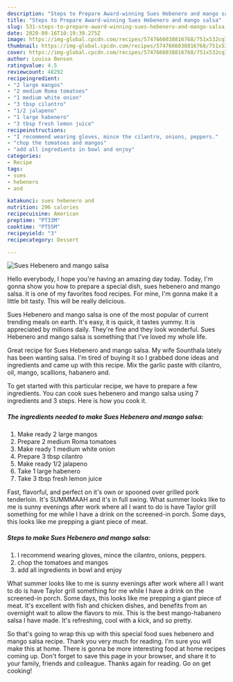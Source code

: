 ```yaml
---
description: "Steps to Prepare Award-winning Sues Hebenero and mango salsa"
title: "Steps to Prepare Award-winning Sues Hebenero and mango salsa"
slug: 531-steps-to-prepare-award-winning-sues-hebenero-and-mango-salsa
date: 2020-09-16T10:19:39.275Z
image: https://img-global.cpcdn.com/recipes/5747666038816768/751x532cq70/sues-hebenero-and-mango-salsa-recipe-main-photo.jpg
thumbnail: https://img-global.cpcdn.com/recipes/5747666038816768/751x532cq70/sues-hebenero-and-mango-salsa-recipe-main-photo.jpg
cover: https://img-global.cpcdn.com/recipes/5747666038816768/751x532cq70/sues-hebenero-and-mango-salsa-recipe-main-photo.jpg
author: Louisa Benson
ratingvalue: 4.5
reviewcount: 48292
recipeingredient:
- "2 large mangos"
- "2 medium Roma tomatoes"
- "1 medium white onion"
- "3 tbsp cilantro"
- "1/2 jalapeno"
- "1 large habenero"
- "3 tbsp fresh lemon juice"
recipeinstructions:
- "I recommend wearing gloves, mince the cilantro, onions, peppers."
- "chop the tomatoes and mangos"
- "add all ingredients in bowl and enjoy"
categories:
- Recipe
tags:
- sues
- hebenero
- and

katakunci: sues hebenero and 
nutrition: 296 calories
recipecuisine: American
preptime: "PT33M"
cooktime: "PT55M"
recipeyield: "3"
recipecategory: Dessert

---
```



![Sues Hebenero and mango salsa](https://img-global.cpcdn.com/recipes/5747666038816768/751x532cq70/sues-hebenero-and-mango-salsa-recipe-main-photo.jpg)

Hello everybody, I hope you're having an amazing day today. Today, I'm gonna show you how to prepare a special dish, sues hebenero and mango salsa. It is one of my favorites food recipes. For mine, I'm gonna make it a little bit tasty. This will be really delicious.

Sues Hebenero and mango salsa is one of the most popular of current trending meals on earth. It's easy, it is quick, it tastes yummy. It is appreciated by millions daily. They're fine and they look wonderful. Sues Hebenero and mango salsa is something that I've loved my whole life.

Great recipe for Sues Hebenero and mango salsa. My wife Sounthala lately has been wanting salsa. I&#39;m tired of buying it so I grabbed done ideas and ingredients and came up with this recipe. Mix the garlic paste with cilantro, oil, mango, scallions, habanero and.


To get started with this particular recipe, we have to prepare a few ingredients. You can cook sues hebenero and mango salsa using 7 ingredients and 3 steps. Here is how you cook it.

<!--inarticleads1-->

##### The ingredients needed to make Sues Hebenero and mango salsa:

1. Make ready 2 large mangos
1. Prepare 2 medium Roma tomatoes
1. Make ready 1 medium white onion
1. Prepare 3 tbsp cilantro
1. Make ready 1/2 jalapeno
1. Take 1 large habenero
1. Take 3 tbsp fresh lemon juice


Fast, flavorful, and perfect on it&#39;s own or spooned over grilled pork tenderloin. It&#39;s SUMMMAAH and it&#39;s in full swing. What summer looks like to me is sunny evenings after work where all I want to do is have Taylor grill something for me while I have a drink on the screened-in porch. Some days, this looks like me prepping a giant piece of meat. 

<!--inarticleads2-->

##### Steps to make Sues Hebenero and mango salsa:

1. I recommend wearing gloves, mince the cilantro, onions, peppers.
1. chop the tomatoes and mangos
1. add all ingredients in bowl and enjoy


What summer looks like to me is sunny evenings after work where all I want to do is have Taylor grill something for me while I have a drink on the screened-in porch. Some days, this looks like me prepping a giant piece of meat. It&#39;s excellent with fish and chicken dishes, and benefits from an overnight wait to allow the flavors to mix. This is the best mango-habanero salsa I have made. It&#39;s refreshing, cool with a kick, and so pretty. 

So that's going to wrap this up with this special food sues hebenero and mango salsa recipe. Thank you very much for reading. I'm sure you will make this at home. There is gonna be more interesting food at home recipes coming up. Don't forget to save this page in your browser, and share it to your family, friends and colleague. Thanks again for reading. Go on get cooking!
